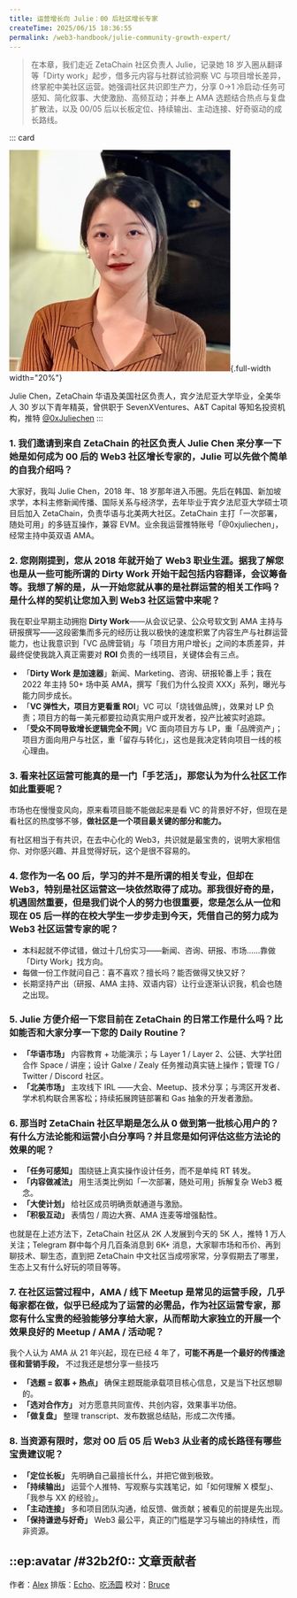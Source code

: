 ```yaml
---
title: 运营增长向 Julie：00 后社区增长专家
createTime: 2025/06/15 18:36:55
permalink: /web3-handbook/julie-community-growth-expert/
---
```


> 在本章，我们走近 ZetaChain 社区负责人 Julie，记录她 18 岁入圈从翻译等「Dirty work」起步，借多元内容与社群试验洞察 VC 与项目增长差异，终掌舵中美社区运营。她强调社区共识即生产力，分享 0→1 冷启动:任务可感知、简化叙事、大使激励、高频互动；并奉上 AMA 选题结合热点与复盘扩散法，以及 00/05 后以长板定位、持续输出、主动连接、好奇驱动的成长路线。

::: card

![Julie](../images/Industry-veteran/WechatIMG71.jpg){.full-width width="20%"}

Julie Chen，ZetaChain 华语及美国社区负责人，宾夕法尼亚大学毕业，全美华人 30 岁以下青年精英，曾供职于 SevenXVentures、A&T Capital 等知名投资机构，推特 [@0xJuliechen](https://x.com/0xJuliechen)
:::

### 1. 我们邀请到来自 ZetaChain 的社区负责人 Julie Chen 来分享一下她是如何成为 00 后的 Web3 社区增长专家的，Julie 可以先做个简单的自我介绍吗？

大家好，我叫 Julie Chen，2018 年、18 岁那年进入币圈。先后在韩国、新加坡求学，本科主修新闻传播、国际关系与经济学，去年毕业于宾夕法尼亚大学硕士项目后加入 ZetaChain，负责华语与北美两大社区。ZetaChain 主打「一次部署，随处可用」的多链互操作，兼容 EVM。业余我运营推特账号「@0xjuliechen」，经常主持中英双语 AMA。

### 2. 您刚刚提到，您从 2018 年就开始了 Web3 职业生涯。据我了解您也是从一些可能所谓的 Dirty Work 开始干起包括内容翻译，会议筹备等。我想了解的是，从一开始您就从事的是社群运营的相关工作吗？是什么样的契机让您加入到 Web3 社区运营中来呢？

我在职业早期主动拥抱 **Dirty Work**——从会议记录、公众号软文到 AMA 主持与研报撰写——这段密集而多元的经历让我以极快的速度积累了内容生产与社群运营能力，也让我意识到「VC 品牌营销」与「项目方用户增长」之间的本质差异，并最终促使我跳入真正需要对 **ROI** 负责的一线项目，关键体会有三点。

- 「**Dirty Work 是加速器**」新闻、Marketing、咨询、研报轮番上手；我在 2022 年主持 50+ 场中英 AMA，撰写「我们为什么投资 XXX」系列，曝光与能力同步成长。
- 「**VC 弹性大，项目方更看重 ROI**」VC 可以「烧钱做品牌」，效果对 LP 负责；项目方的每一美元都要拉动真实用户或开发者，投产比被实时追踪。
- 「**受众不同导致增长逻辑完全不同**」VC 面向项目方与 LP，重「品牌资产」；项目方面向用户与社区，重「留存与转化」，这也是我决定转向项目一线的核心理由。

### 3. 看来社区运营可能真的是一门「手艺活」，那您认为为什么社区工作如此重要呢？

市场也在慢慢变风向，原来看项目能不能做起来是看 VC 的背景好不好，但现在是看社区的热度够不够，**做社区是一个项目最关键的部分和能力。**

有社区相当于有共识，在去中心化的 Web3，共识就是最宝贵的，说明大家相信你、对你感兴趣、并且觉得好玩，这个是很不容易的。

### 4. 您作为一名 00 后，学习的并不是所谓的相关专业，但却在 Web3，特别是社区运营这一块依然取得了成功。那我很好奇的是，机遇固然重要，但是我们说个人的努力也很重要，您是怎么从一位和现在 05 后一样的在校大学生一步步走到今天，凭借自己的努力成为 Web3 社区运营专家的呢？

- 本科起就不停试错，做过十几份实习——新闻、咨询、研报、市场……靠做「Dirty Work」找方向。
- 每做一份工作就问自己：喜不喜欢？擅长吗？能否做得又快又好？
- 长期坚持产出（研报、AMA 主持、双语内容）让行业逐渐认识我，机会也随之出现。

### 5. Julie 方便介绍一下您目前在 ZetaChain 的日常工作是什么吗？比如能否和大家分享一下您的 Daily Routine？

- **「华语市场」** 内容教育 + 功能演示；与 Layer 1 / Layer 2、公链、大学社团合作 Space / 讲座；设计 Galxe / Zealy 任务推动真实链上操作；管理 TG / Twitter / Discord 社区。
- **「北美市场」** 主攻线下 IRL ——大会、Meetup、技术分享；与湾区开发者、学术机构联合黑客松；持续拓展跨链部署和 Gas 抽象的开发者激励。

### 6. 那当时 ZetaChain 社区早期是怎么从 0 做到第一批核心用户的？有什么方法论能和运营小白分享吗？并且您是如何评估这些方法论的效果的呢？

- **「任务可感知」** 围绕链上真实操作设计任务，而不是单纯 RT 转发。
- **「内容做减法」** 用生活类比例如「一次部署，随处可用」拆解复杂 Web3 概念。
- **「大使计划」** 给社区成员明确贡献通道与激励。
- **「积极互动」** 表情包 / 周边大赛、AMA 连麦等增强黏性。

也就是在上述方法下，ZetaChain 社区从 2K 人发展到今天的 5K 人，推特 1 万人关注；Telegram 群中每个月几百条消息到 6K+ 消息，大家聊市场和币价、再到聊技术、聊生态，直到把 ZetaChain 中文社区当成唠家常，分享假期去了哪里，生态上又有什么好玩的项目等等。

### 7. 在社区运营过程中，AMA / 线下 Meetup 是常见的运营手段，几乎每家都在做，似乎已经成为了运营的必需品，作为社区运营专家，那您有什么宝贵的经验能够分享给大家，从而帮助大家独立的开展一个效果良好的 Meetup / AMA / 活动呢？

我个人认为 AMA 从 21 年兴起，现在已经 4 年了，**可能不再是一个最好的传播途径和营销手段，** 不过我还是想分享一些技巧

- **「选题 = 叙事 + 热点」** 确保主题既能承载项目核心信息，又是当下社区想聊的。
- **「选对合作方」** 对方愿意共同宣传、共创内容，效果事半功倍。
- **「做复盘」** 整理 transcript、发布数据总结贴，形成二次传播。

### 8. 当资源有限时，您对 00 后 05 后 Web3 从业者的成长路径有哪些宝贵建议呢？

- **「定位长板」** 先明确自己最擅长什么，并把它做到极致。
- **「持续输出」** 运营个人推特、写观察与实践笔记，如「如何理解 X 模型」、「我参与 XX 的经验」。
- **「主动连接」** 多和项目团队沟通，给反馈、做贡献；被看见的前提是先出现。
- **「保持谦逊与好奇」** Web3 最公平，真正的门槛是学习与输出的持续性，而非资源。

## ::ep:avatar /#32b2f0:: 文章贡献者

作者：[Alex](https://x.com/0xAlexWu)
排版：[Echo](https://x.com/Echo_liuchan)、[吃汤圆](https://x.com/web3_cty)
校对：[Bruce](https://x.com/brucexu_eth)
